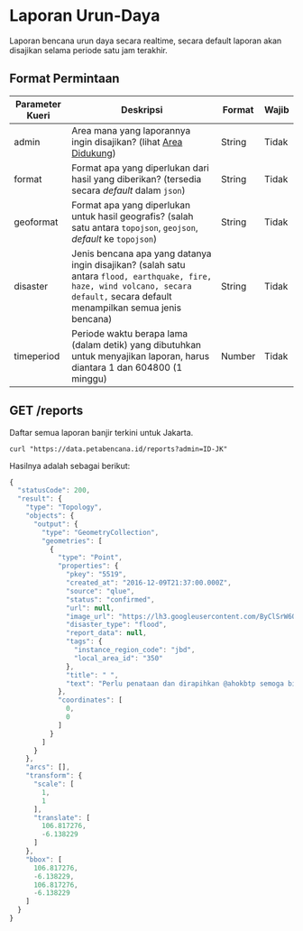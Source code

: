 # Laporan Urun-Daya

Laporan bencana urun daya secara realtime, secara default laporan akan disajikan selama periode satu jam terakhir.

## Format Permintaan

| Parameter Kueri | Deskripsi                                                                                                                                                                         | Format | Wajib |
| --------------- | --------------------------------------------------------------------------------------------------------------------------------------------------------------------------------- | ------ | ----- |
| admin           | Area mana yang laporannya ingin disajikan? (lihat [Area Didukung](https://docs.petabencana.id/general/area-didukung))                                                             | String | Tidak |
| format          | Format apa yang diperlukan dari hasil yang diberikan? (tersedia secara _default_ dalam `json`)                                                                                    | String | Tidak |
| geoformat       | Format apa yang diperlukan untuk hasil geografis? (salah satu antara `topojson`, `geojson`, _default_ ke `topojson`)                                                              | String | Tidak |
| disaster        | Jenis bencana apa yang datanya ingin disajikan? (salah satu antara `flood, earthquake, fire, haze, wind volcano, secara default,` secara default menampilkan semua jenis bencana) | String | Tidak |
| timeperiod      | Periode waktu berapa lama (dalam detik) yang dibutuhkan untuk menyajikan laporan, harus diantara 1 dan 604800 (1 minggu)                                                          | Number | Tidak |

## GET /reports

Daftar semua laporan banjir terkini untuk Jakarta.

```
curl "https://data.petabencana.id/reports?admin=ID-JK"
```

Hasilnya adalah sebagai berikut:

```javascript
{
  "statusCode": 200,
  "result": {
    "type": "Topology",
    "objects": {
      "output": {
        "type": "GeometryCollection",
        "geometries": [
          {
            "type": "Point",
            "properties": {
              "pkey": "5519",
              "created_at": "2016-12-09T21:37:00.000Z",
              "source": "qlue",
              "status": "confirmed",
              "url": null,
              "image_url": "https://lh3.googleusercontent.com/ByClSrW6QhFkBxUhZo0rFt6eiVdvnEHisSzsgjaC9KxdGAQ6CYksTZRA1rcNP9cBGZiv6s4Vp5D8NzkAjPyrBs6c6R4h=s480-c",
              "disaster_type": "flood",
              "report_data": null,
              "tags": {
                "instance_region_code": "jbd",
                "local_area_id": "350"
              },
              "title": " ",
              "text": "Perlu penataan dan dirapihkan @ahokbtp semoga bisa lbh baik, bersih dan teratur"
            },
            "coordinates": [
              0,
              0
            ]
          }
        ]
      }
    },
    "arcs": [],
    "transform": {
      "scale": [
        1,
        1
      ],
      "translate": [
        106.817276,
        -6.138229
      ]
    },
    "bbox": [
      106.817276,
      -6.138229,
      106.817276,
      -6.138229
    ]
  }
}
```
